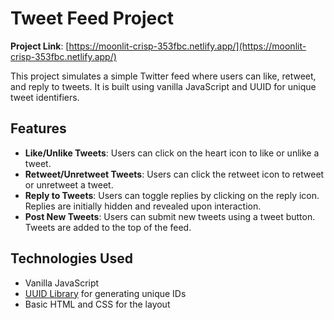 # Tweet Feed Project

**Project Link**: [https://moonlit-crisp-353fbc.netlify.app/](https://moonlit-crisp-353fbc.netlify.app/)

This project simulates a simple Twitter feed where users can like, retweet, and reply to tweets. It is built using vanilla JavaScript and UUID for unique tweet identifiers.

## Features

- **Like/Unlike Tweets**: Users can click on the heart icon to like or unlike a tweet.
- **Retweet/Unretweet Tweets**: Users can click the retweet icon to retweet or unretweet a tweet.
- **Reply to Tweets**: Users can toggle replies by clicking on the reply icon. Replies are initially hidden and revealed upon interaction.
- **Post New Tweets**: Users can submit new tweets using a tweet button. Tweets are added to the top of the feed.

## Technologies Used

- Vanilla JavaScript
- [UUID Library](https://jspm.dev/uuid) for generating unique IDs
- Basic HTML and CSS for the layout